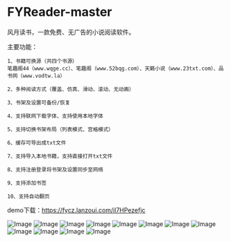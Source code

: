 # FYReader-master
风月读书，一款免费、无广告的小说阅读软件。

主要功能：
    
    1、书籍可换源（共四个书源）
    笔趣阁44（www.wqge.cc）、笔趣阁（www.52bqg.com）、天籁小说（www.23txt.com）、品书网（www.vodtw.la）
    
    2、多种阅读方式（覆盖、仿真、滑动、滚动、无动画）
    
    3、书架及设置可备份/恢复
    
    4、支持联网下载字体、支持使用本地字体
    
    5、支持切换书架布局（列表模式、宫格模式）
    
    6、缓存可导出成txt文件
    
    7、支持导入本地书籍，支持直接打开txt文件
    
    8、支持注册登录将书架及设置同步至网络
    
    9、支持添加书签
    
    10、支持自动翻页
    
demo下载：https://fycz.lanzoui.com/il7HPezefjc

![Image](https://github.com/fengyuecanzhu/FYReader-master/blob/FYReader-master/img/1.png)
![Image](https://github.com/fengyuecanzhu/FYReader-master/blob/FYReader-master/img/2.png)
![Image](https://github.com/fengyuecanzhu/FYReader-master/blob/FYReader-master/img/3.png)
![Image](https://github.com/fengyuecanzhu/FYReader-master/blob/FYReader-master/img/4.png)
![Image](https://github.com/fengyuecanzhu/FYReader-master/blob/FYReader-master/img/5.png)
![Image](https://github.com/fengyuecanzhu/FYReader-master/blob/FYReader-master/img/6.png)
![Image](https://github.com/fengyuecanzhu/FYReader-master/blob/FYReader-master/img/7.png)
![Image](https://github.com/fengyuecanzhu/FYReader-master/blob/FYReader-master/img/8.png)
![Image](https://github.com/fengyuecanzhu/FYReader-master/blob/FYReader-master/img/9.png)
![Image](https://github.com/fengyuecanzhu/FYReader-master/blob/FYReader-master/img/10.png)
![Image](https://github.com/fengyuecanzhu/FYReader-master/blob/FYReader-master/img/11.png)
![Image](https://github.com/fengyuecanzhu/FYReader-master/blob/FYReader-master/img/12.png)